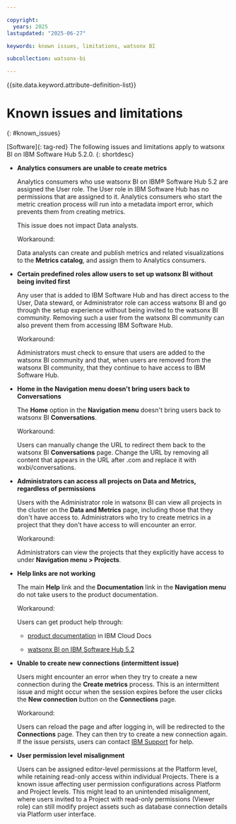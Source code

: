 ```yaml
---

copyright:
  years: 2025
lastupdated: "2025-06-27"

keywords: known issues, limitations, watsonx BI

subcollection: watsonx-bi

---
```


{{site.data.keyword.attribute-definition-list}}


# Known issues and limitations 
{: #known_issues}

[Software]{: tag-red} The following issues and limitations apply to watsonx BI on IBM Software Hub 5.2.0. {: shortdesc}

- **Analytics consumers are unable to create metrics**
  
  Analytics consumers who use watsonx BI on IBM® Software Hub 5.2 are assigned the User role. The User role in IBM Software Hub has no permissions that are assigned to it. Analytics consumers who start the metric creation process will run into a metadata import error, which prevents them from creating metrics. 
  
  This issue does not impact Data analysts.

  Workaround:
  
  Data analysts can create and publish metrics and related visualizations to the **Metrics catalog**, and assign them to Analytics consumers.

- **Certain predefined roles allow users to set up watsonx BI without being invited first**

  Any user that is added to IBM Software Hub and has direct access to the User, Data steward, or Administrator role can access watsonx BI and go through the setup experience without being invited to the watsonx BI community. Removing such a user from the watsonx BI community can also prevent them from accessing IBM Software Hub.

  Workaround: 

  Administrators must check to ensure that users are added to the watsonx BI community and that, when users are removed from the watsonx BI community, that they continue to have access to IBM Software Hub.

- **Home in the Navigation menu doesn't bring users back to Conversations**

  The **Home** option in the **Navigation menu** doesn't bring users back to watsonx BI **Conversations**.

  Workaround:

  Users can manually change the URL to redirect them back to the watsonx BI **Conversations** page. Change the URL by removing all content that appears in the URL after .com and replace it with wxbi/conversations.

- **Administrators can access all projects on Data and Metrics, regardless of permissions**

  Users with the Administrator role in watsonx BI can view all projects in the cluster on the **Data and Metrics** page, including those that they don't have access to. Administrators who try to create metrics in a project that they don't have access to will encounter an error.

  Workaround:

  Administrators can view the projects that they explicitly have access to under **Navigation menu > Projects**.  

- **Help links are not working**

  The main **Help** link and the **Documentation** link in the **Navigation menu** do not take users to the product documentation.

  Workaround:
  
  Users can get product help through:
  
  - [product documentation](https://cloud.ibm.com/docs/watsonx-bi) in IBM Cloud Docs
  
  - [watsonx BI on IBM Software Hub 5.2](https://www.ibm.com/docs/SSNFH6_5.2/svc-welcome/wxbia.html)


- **Unable to create new connections (intermittent issue)**

  Users might encounter an error when they try to create a new connection during the **Create metrics** process. This is an intermittent issue and might occur when the session expires before the user clicks the **New connection** button on the **Connections** page.

  Workaround:

  Users can reload the page and after logging in, will be redirected to the **Connections** page. They can then try to create a new connection again. If the issue persists, users can contact [IBM Support](https://www.ibm.com/mysupport/s/?language=en_US) for help.

- **User permission level misalignment**
   
  Users can be assigned editor-level permissions at the Platform level, while retaining read-only access within individual Projects. There is a known issue affecting user permission configurations across Platform and Project levels. This might lead to an unintended misalignment, where users invited to a Project with read-only permissions (Viewer role) can still modify project assets such as database connection details via Platform user interface.
